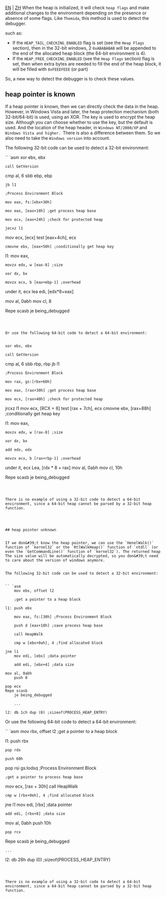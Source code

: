 [EN](./the-heap.md) | [ZH](./the-heap-zh.md)
When the heap is initialized, it will check `heap flags` and make additional changes to the environment depending on the presence or absence of some flags. Like `Themida`, this method is used to detect the debugger.


such as:


* If the `HEAP_TAIL_CHECKING_ENABLED` flag is set (see the `Heap Flags` section), then in the 32-bit windows, 2 `0xABABABAB` will be appended to the end of the allocated heap block (the 64-bit environment is 4).
* If the `HEAP_FREE_CHECKING_ENABLED` (see the `Heap Flags` section) flag is set, then when extra bytes are needed to fill the end of the heap block, it will be filled with `0xFEEEFEEE` (or part)


So, a new way to detect the debugger is to check these values.


## heap pointer is known


If a heap pointer is known, then we can directly check the data in the heap. However, in Windows Vista and later, the heap protection mechanism (both 32-bit/64-bit) is used, using an XOR. The key is used to encrypt the heap size. Although you can choose whether to use the key, but the default is used. And the location of the heap header, in `Windows NT/2000/XP` and `Windows Vista and higher. `There is also a difference between them. So we also need to take the `Windows version` into account.


The following 32-bit code can be used to detect a 32-bit environment:


`` `asm
    xor ebx, ebx

    call GetVersion

cmp al, 6
    sbb ebp, ebp

    jb l1

    ;Process Environment Block

    mov eax, fs:[ebx+30h]

    mov eax, [eax+18h] ;get process heap base

    mov ecx, [eax+24h] ;check for protected heap

    jecxz l1

mov ecx, [ecx]
    test [eax+4ch], ecx

    cmovne ebx, [eax+50h] ;conditionally get heap key

l1: mov eax, <heap ptr>

    movzx edx, w [eax-8] ;size

    xor dx, bx

    movzx ecx, b [eax+ebp-1] ;overhead

under it, ecx
    lea edi, [edx*8+eax]

mov al, 0abh
    mov cl, 8

Repe scasb
    je being_debugged

```



Or use the following 64-bit code to detect a 64-bit environment:


```

    xor ebx, ebx

    call GetVersion

cmp al, 6
sbb rbp, rbp
    jb l1

    ;Process Environment Block

    mov rax, gs:[rbx+60h]

    mov eax, [rax+30h] ;get process heap base

    mov ecx, [rax+40h] ;check for protected heap

jrcxz l1
mov ecx, [RCX + 8]
test [rax + 7ch], ecx
    cmovne ebx, [rax+88h] ;conditionally get heap key

l1: mov eax, <heap ptr>

    movzx edx, w [rax-8] ;size

    xor dx, bx

    add edx, edx

    movzx ecx, b [rax+rbp-1] ;overhead

under it, ecx
Lea, [rdx * 8 + rax]
mov al, 0abh
    mov cl, 10h

Repe scasb
    je being_debugged

```



There is no example of using a 32-bit code to detect a 64-bit environment, since a 64-bit heap cannot be parsed by a 32-bit heap function.




## heap pointer unknown


If we don&#39;t know the heap pointer, we can use the `HenelWalk()` function of `kernel32` or the `RtlWalkHeap()` function of `ntdll` (or even the `GetCommandLine()` function of `kernel32`). The returned heap The size value will be automatically decrypted, so you don&#39;t need to care about the version of windows anymore.


The following 32-bit code can be used to detect a 32-bit environment:


`` `asm
    mov ebx, offset l2

    ;get a pointer to a heap block

l1: push ebx

    mov eax, fs:[30h] ;Process Environment Block

    push d [eax+18h] ;save process heap base

    call HeapWalk

    cmp w [ebx+0ah], 4 ;find allocated block

jne l1
    mov edi, [ebx] ;data pointer

    add edi, [ebx+4] ;data size

mov al, 0abh
    push 8

pop ecx
Repe scasb
    je being_debugged

    ...

l2: db 1ch dup (0) ;sizeof(PROCESS_HEAP_ENTRY)

```



Or use the following 64-bit code to detect a 64-bit environment:


`` `asm
mov rbx, offset l2
    ;get a pointer to a heap block

l1: push rbx

    pop rdx

    push 60h

pop rsi
    gs:lodsq ;Process Environment Block

    ;get a pointer to process heap base

mov ecx, [rax + 30h]
    call HeapWalk

    cmp w [rbx+0eh], 4 ;find allocated block

jne l1
    mov edi, [rbx] ;data pointer

    add edi, [rbx+8] ;data size

mov al, 0abh
    push 10h

    pop rcx

Repe scasb
    je being_debugged

    ...

l2: db 28h dup (0) ;sizeof(PROCESS_HEAP_ENTRY)

```



There is no example of using a 32-bit code to detect a 64-bit environment, since a 64-bit heap cannot be parsed by a 32-bit heap function.

